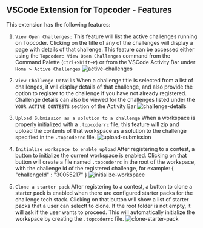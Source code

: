 ## VSCode Extension for Topcoder - Features
This extension has the following features:

1. `View Open Challenges:`
This feature will list the active challenges running on Topcoder. Clicking on the title of any of the challenges will display a page with details of that challenge. This feature can be accessed either using the `Topcoder: View Open Challenges` command from the Command Palette (`Ctrl+Shift+P`) or from the VSCode Activity Bar under `Home > Active Challenges`
![active-challenges](https://i.imgur.com/AI8Cupm.gif)

2. `View Challenge Details`
When a challenge title is selected from a list of challenges, it will display details of that challenge, and also provide the option to register to the challenge if you have not already registered. Challenge details can also be viewed for the challenges listed under the `YOUR ACTIVE CONTESTS` section of the Activity Bar
![challenge-details](https://i.imgur.com/8xUMnD3.gif)

3. `Upload Submission as a solution to a challenge`
When a workspace is properly initialized with a `.topcoderrc` file, this feature will zip and  upload the contents of that workspace as a solution to the challenge specified in the `.topcoderrc` file.
![upload-submission](https://i.imgur.com/IabloWX.gif)

4. `Initialize workspace to enable upload`
After registering to a contest, a button to initialize the current workspace is enabled. Clicking on that button
will create a file named `.topcoderrc` in the root of the workspace, with the challenge id of the registered challenge, for example:
{
    "challengeId" : "30055217"
}
![initialize-workspace](https://i.imgur.com/PhWINcn.gif)

5. `Clone a starter pack`
After registering to a contest, a button to clone a starter pack is enabled when there are configured starter packs for the challenge tech stack.
Clicking on that button will show a list of starter packs that a user can selectt to clone.
If the root folder is not empty, it will ask if the user wants to proceed.
This will automatically initialize the workspace by creating the `.topcoderrc` file.
![clone-starter-pack](https://media.giphy.com/media/QuaGaa7sary08FyQgO/giphy.gif)
